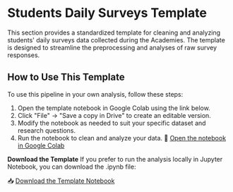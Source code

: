 # Students Daily Surveys Template

This section provides a standardized template for cleaning and analyzing students' daily surveys data collected during the Academies. 
The template is designed to streamline the preprocessing and analyses of raw survey responses. 

## How to Use This Template
To use this pipeline in your own analysis, follow these steps:

1. Open the template notebook in Google Colab using the link below.
2. Click "File" -> "Save a copy in Drive" to create an editable version.
3. Modify the notebook as needed to suit your specific dataset and research questions.
4. Run the notebook to clean and analyze your data.
📂 [Open the notebook in Google Colab](https://colab.research.google.com/drive/1mAYcU3_FclfEun6G-Q0hESIzRJKFZat1)


**Download the Template**
If you prefer to run the analysis locally in Jupyter Notebook, you can download the .ipynb file:

📥 [Download the Template Notebook](https://github.com/ViviNeuro/Neuromatch-Data-Analysis-Team-Organization/blob/main/Template/Students_Daily%20Surveys_Template.ipynb)

